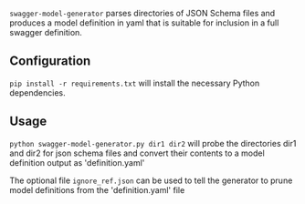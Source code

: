 `swagger-model-generator` parses directories of JSON Schema files and produces a model definition in yaml
that is suitable for inclusion in a full swagger definition.

## Configuration

`pip install -r requirements.txt` will install the necessary Python dependencies.

## Usage

`python swagger-model-generator.py dir1 dir2` will probe the directories dir1 and dir2 for json 
schema files and convert their contents to a model definition output as 'definition.yaml'

The optional file `ignore_ref.json` can be used to tell the generator to prune model definitions
from the 'definition.yaml' file
